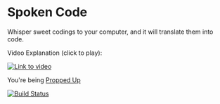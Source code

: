 Spoken Code
===
Whisper sweet codings to your computer, and it will translate them into code.

Video Explanation (click to play):

[![Link to video](https://img.youtube.com/vi/HQPId1OtDVc/0.jpg)](https://www.youtube.com/watch?v=HQPId1OtDVc)

You're being [Propped Up](https://github.com/NathanielWroblewski/prop)

[![Build Status](https://travis-ci.org/NathanielWroblewski/spoken_code.png)](https://travis-ci.org/NathanielWroblewski/spoken_code)
